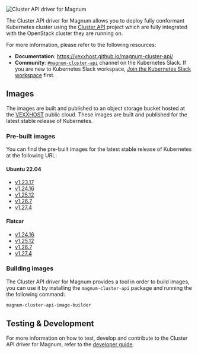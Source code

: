 ![Cluster API driver for Magnum](docs/static/logo.png?raw=true "Cluster API driver for Magnum")

The Cluster API driver for Magnum allows you to deploy fully conformant
Kubernetes cluster using the [Cluster API](https://cluster-api.sigs.k8s.io/)
project which are fully integrated with the OpenStack cluster they are running
on.

For more information, please refer to the following resources:

* **Documentation**: https://vexxhost.github.io/magnum-cluster-api/
* **Community**: [`#magnum-cluster-api`](https://kubernetes.slack.com/archives/C05Q8TDTK6Z) channel
  on the Kubernetes Slack. If you are new to Kubernetes Slack workspace,
  [Join the Kubernetes Slack workspace](https://slack.kubernetes.io/) first.

## Images

The images are built and published to an object storage bucket hosted at the
[VEXXHOST](https://vexxhost.com) public cloud.  These images are built and
published for the latest stable release of Kubernetes.

### Pre-built images

You can find the pre-built images for the latest stable release of Kubernetes
at the following URL:

#### Ubuntu 22.04

* [v1.23.17](https://object-storage.public.mtl1.vexxhost.net/swift/v1/a91f106f55e64246babde7402c21b87a/magnum-capi/ubuntu-2204-kube-v1.23.17.qcow2)
* [v1.24.16](https://object-storage.public.mtl1.vexxhost.net/swift/v1/a91f106f55e64246babde7402c21b87a/magnum-capi/ubuntu-2204-kube-v1.24.16.qcow2)
* [v1.25.12](https://object-storage.public.mtl1.vexxhost.net/swift/v1/a91f106f55e64246babde7402c21b87a/magnum-capi/ubuntu-2204-kube-v1.25.12.qcow2)
* [v1.26.7](https://object-storage.public.mtl1.vexxhost.net/swift/v1/a91f106f55e64246babde7402c21b87a/magnum-capi/ubuntu-2204-kube-v1.26.7.qcow2)
* [v1.27.4](https://object-storage.public.mtl1.vexxhost.net/swift/v1/a91f106f55e64246babde7402c21b87a/magnum-capi/ubuntu-2204-kube-v1.27.4.qcow2)

#### Flatcar

* [v1.24.16](https://object-storage.public.mtl1.vexxhost.net/swift/v1/a91f106f55e64246babde7402c21b87a/magnum-capi/flatcar-kube-v1.24.16.qcow2)
* [v1.25.12](https://object-storage.public.mtl1.vexxhost.net/swift/v1/a91f106f55e64246babde7402c21b87a/magnum-capi/flatcar-kube-v1.25.12.qcow2)
* [v1.26.7](https://object-storage.public.mtl1.vexxhost.net/swift/v1/a91f106f55e64246babde7402c21b87a/magnum-capi/flatcar-kube-v1.26.7.qcow2)
* [v1.27.4](https://object-storage.public.mtl1.vexxhost.net/swift/v1/a91f106f55e64246babde7402c21b87a/magnum-capi/flatcar-kube-v1.27.4.qcow2)

### Building images

The Cluster API driver for Magnum provides a tool in order to build images, you
can use it by installing the `magnum-cluster-api` package and running the
the following command:

```bash
magnum-cluster-api-image-builder
```

## Testing & Development

For more information on how to test, develop and contribute to the Cluster API
driver for Magnum, refer to the [developer guide](https://vexxhost.github.io/magnum-cluster-api/developer/testing-and-development/).
